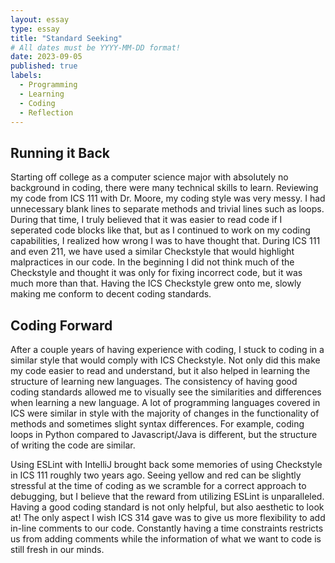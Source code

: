 ```yaml
---
layout: essay
type: essay
title: "Standard Seeking"
# All dates must be YYYY-MM-DD format!
date: 2023-09-05
published: true
labels:
  - Programming
  - Learning
  - Coding
  - Reflection
---
```

## Running it Back
Starting off college as a computer science major with absolutely no background in coding, there were many technical skills to learn. Reviewing my code from ICS 111 with Dr. Moore, my coding style was very messy. I had unnecessary blank lines to separate methods and trivial lines such as loops. During that time, I truly believed that it was easier to read code if I seperated code blocks like that, but as I continued to work on my coding capabilities, I realized how wrong I was to have thought that. During ICS 111 and even 211, we have used a similar Checkstyle that would highlight malpractices in our code. In the beginning I did not think much of the Checkstyle and thought it was only for fixing incorrect code, but it was much more than that. Having the ICS Checkstyle grew onto me, slowly making me conform to decent coding standards.

## Coding Forward
After a couple years of having experience with coding, I stuck to coding in a similar style that would comply with ICS Checkstyle. Not only did this make my code easier to read and understand, but it also helped in learning the structure of learning new languages. The consistency of having good coding standards allowed me to visually see the similarities and differences when learning a new language. A lot of programming languages covered in ICS were similar in style with the majority of changes in the functionality of methods and sometimes slight syntax differences. For example, coding loops in Python compared to Javascript/Java is different, but the structure of writing the code are similar.

Using ESLint with IntelliJ brought back some memories of using Checkstyle in ICS 111 roughly two years ago. Seeing yellow and red can be slightly stressful at the time of coding as we scramble for a correct approach to debugging, but I believe that the reward from utilizing ESLint is unparalleled. Having a good coding standard is not only helpful, but also aesthetic to look at! The only aspect I wish ICS 314 gave was to give us more flexibility to add in-line comments to our code. Constantly having a time constraints restricts us from adding comments while the information of what we want to code is still fresh in our minds.
